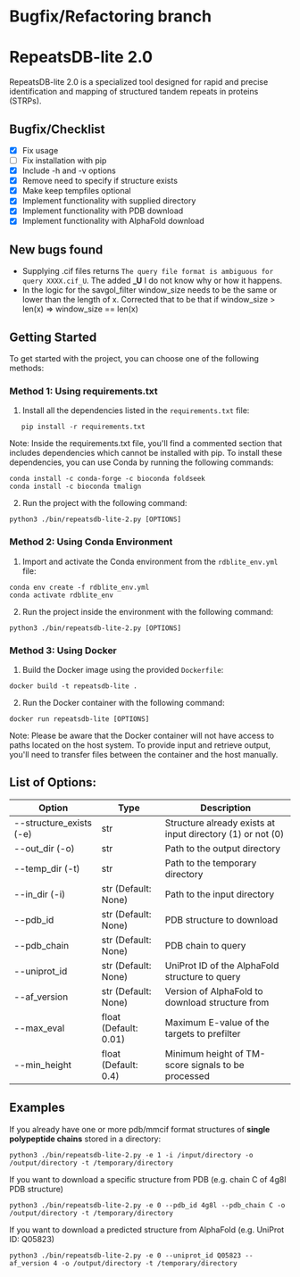 # Bugfix/Refactoring branch

# RepeatsDB-lite 2.0
RepeatsDB-lite 2.0 is a specialized tool designed for rapid and precise identification and mapping of structured tandem repeats in proteins (STRPs).

## Bugfix/Checklist

- [x] Fix usage
- [ ] Fix installation with pip
- [x] Include -h and -v options
- [x] Remove need to specify if structure exists
- [x] Make keep tempfiles optional
- [x] Implement functionality with supplied directory
- [x] Implement functionality with PDB download
- [x] Implement functionality with AlphaFold download

## New bugs found
- Supplying .cif files returns ```The query file format is ambiguous for query XXXX.cif_U```. The added **_U** I do not know why or how it happens.
- In the logic for the savgol_filter window_size needs to be the same or lower than the length of x. Corrected that
to be that if window_size > len(x) => window_size == len(x)

## Getting Started

To get started with the project, you can choose one of the following methods:

### Method 1: Using requirements.txt

1. Install all the dependencies listed in the `requirements.txt` file:
```
   pip install -r requirements.txt
```
Note: Inside the requirements.txt file, you'll find a commented section that includes dependencies which cannot be installed with pip. To install these dependencies, you can use Conda by running the following commands:
```
conda install -c conda-forge -c bioconda foldseek
conda install -c bioconda tmalign
```
2. Run the project with the following command:
```
python3 ./bin/repeatsdb-lite-2.py [OPTIONS]
```

### Method 2: Using Conda Environment
1. Import and activate the Conda environment from the `rdblite_env.yml` file:
```
conda env create -f rdblite_env.yml
conda activate rdblite_env
```
2. Run the project inside the environment with the following command:
```
python3 ./bin/repeatsdb-lite-2.py [OPTIONS]
```

### Method 3: Using Docker
1. Build the Docker image using the provided `Dockerfile`:
```
docker build -t repeatsdb-lite .
```
2. Run the Docker container with the following command:
```
docker run repeatsdb-lite [OPTIONS]
```
Note: Please be aware that the Docker container will not have access to paths located on the host system. To provide input and retrieve output, you'll need to transfer files between the container and the host manually.

## List of Options:
| Option | Type	| Description |
| --- | --- | --- |
| --structure_exists (-e) | str | Structure already exists at input directory (1) or not (0) |
| --out_dir (-o) | str | Path to the output directory |
| --temp_dir (-t) | str | Path to the temporary directory |
| --in_dir (-i) | str (Default: None) | Path to the input directory |
| --pdb_id | str (Default: None) | PDB structure to download |
| --pdb_chain | str (Default: None) | PDB chain to query |
| --uniprot_id | str (Default: None) | UniProt ID of the AlphaFold structure to query |
| --af_version | str (Default: None) | Version of AlphaFold to download structure from |
| --max_eval | float (Default: 0.01) | Maximum E-value of the targets to prefilter |
| --min_height | float (Default: 0.4) | Minimum height of TM-score signals to be processed |


## Examples

If you already have one or more pdb/mmcif format structures of **single polypeptide chains** stored in a directory:
```
python3 ./bin/repeatsdb-lite-2.py -e 1 -i /input/directory -o /output/directory -t /temporary/directory
```

If you want to download a specific structure from PDB (e.g. chain C of 4g8l PDB structure)
```
python3 ./bin/repeatsdb-lite-2.py -e 0 --pdb_id 4g8l --pdb_chain C -o /output/directory -t /temporary/directory
```

If you want to download a predicted structure from AlphaFold (e.g. UniProt ID: Q05823)
```
python3 ./bin/repeatsdb-lite-2.py -e 0 --uniprot_id Q05823 --af_version 4 -o /output/directory -t /temporary/directory
```
